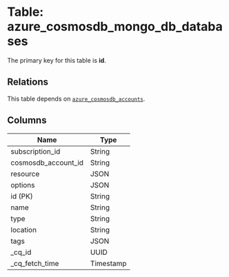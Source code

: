 # Table: azure_cosmosdb_mongo_db_databases


The primary key for this table is **id**.

## Relations
This table depends on [`azure_cosmosdb_accounts`](azure_cosmosdb_accounts.md).

## Columns
| Name          | Type          |
| ------------- | ------------- |
|subscription_id|String|
|cosmosdb_account_id|String|
|resource|JSON|
|options|JSON|
|id (PK)|String|
|name|String|
|type|String|
|location|String|
|tags|JSON|
|_cq_id|UUID|
|_cq_fetch_time|Timestamp|
